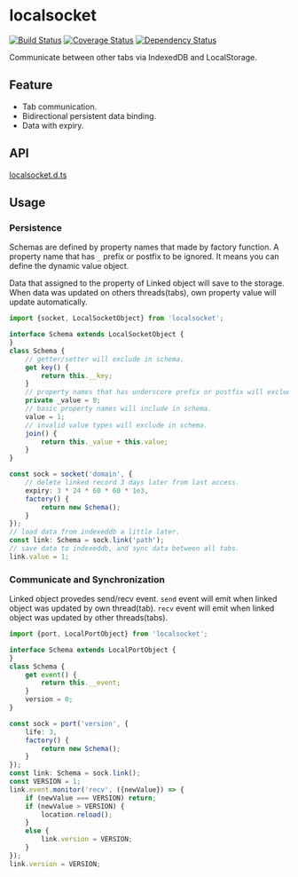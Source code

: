 # localsocket

[![Build Status](https://travis-ci.org/falsandtru/localsocket.svg?branch=master)](https://travis-ci.org/falsandtru/localsocket)
[![Coverage Status](https://coveralls.io/repos/falsandtru/localsocket/badge.svg?branch=master&service=github)](https://coveralls.io/github/falsandtru/localsocket?branch=master)
[![Dependency Status](https://gemnasium.com/falsandtru/localsocket.svg)](https://gemnasium.com/falsandtru/localsocket)

Communicate between other tabs via IndexedDB and LocalStorage.

## Feature

- Tab communication.
- Bidirectional persistent data binding.
- Data with expiry.

## API

[localsocket.d.ts](typings/localsocket.d.ts)

## Usage

### Persistence

Schemas are defined by property names that made by factory function.
A property name that has `_` prefix or postfix to be ignored.
It means you can define the dynamic value object.

Data that assigned to the property of Linked object will save to the storage.
When data was updated on others threads(tabs), own property value will update automatically.

```ts
import {socket, LocalSocketObject} from 'localsocket';

interface Schema extends LocalSocketObject {
}
class Schema {
	// getter/setter will exclude in schema.
	get key() {
		return this.__key;
	}
	// property names that has underscore prefix or postfix will exclude in schema.
	private _value = 0;
	// basic property names will include in schema.
	value = 1;
	// invalid value types will exclude in schema.
	join() {
		return this._value + this.value;
	}
}

const sock = socket('domain', {
	// delete linked record 3 days later from last access.
	expiry: 3 * 24 * 60 * 60 * 1e3,
	factory() {
		return new Schema();
	}
});
// load data from indexeddb a little later.
const link: Schema = sock.link('path');
// save data to indexeddb, and sync data between all tabs.
link.value = 1;
```

### Communicate and Synchronization

Linked object provedes send/recv event.
`send` event will emit when linked object was updated by own thread(tab).
`recv` event will emit when linked object was updated by other threads(tabs).

```ts
import {port, LocalPortObject} from 'localsocket';

interface Schema extends LocalPortObject {
}
class Schema {
	get event() {
		return this.__event;
	}
	version = 0;
}

const sock = port('version', {
	life: 3,
	factory() {
		return new Schema();
	}
});
const link: Schema = sock.link();
const VERSION = 1;
link.event.monitor('recv', ({newValue}) => {
	if (newValue === VERSION) return;
	if (newValue > VERSION) {
		location.reload();
	}
	else {
		link.version = VERSION;
	}
});
link.version = VERSION;
```
